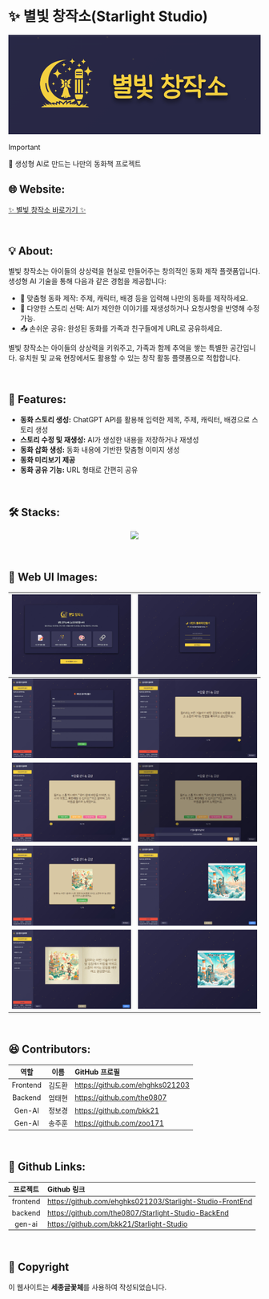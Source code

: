 # **✨ 별빛 창작소(Starlight Studio)**

![별빛 창작소](/images/logo_image.png)

> [!IMPORTANT]
> 🌟 생성형 AI로 만드는 나만의 동화책 프로젝트

## **🌐 Website:**

[✨ 별빛 창작소 바로가기 ✨](https://blue.kku.ac.kr:1203)

<br/>

## **💡 About:**

별빛 창작소는 아이들의 상상력을 현실로 만들어주는 창의적인 동화 제작 플랫폼입니다.
생성형 AI 기술을 통해 다음과 같은 경험을 제공합니다:

- 🎨 맞춤형 동화 제작: 주제, 캐릭터, 배경 등을 입력해 나만의 동화를 제작하세요.
- 🔄 다양한 스토리 선택: AI가 제안한 이야기를 재생성하거나 요청사항을 반영해 수정 가능.
- 📤 손쉬운 공유: 완성된 동화를 가족과 친구들에게 URL로 공유하세요.

별빛 창작소는 아이들의 상상력을 키워주고, 가족과 함께 추억을 쌓는 특별한 공간입니다.
유치원 및 교육 현장에서도 활용할 수 있는 창작 활동 플랫폼으로 적합합니다.

<br/>

## **🚀 Features:**

- **동화 스토리 생성:** ChatGPT API를 활용해 입력한 제목, 주제, 캐릭터, 배경으로 스토리 생성
- **스토리 수정 및 재생성:** AI가 생성한 내용을 저장하거나 재생성
- **동화 삽화 생성:** 동화 내용에 기반한 맞춤형 이미지 생성
- **동화 미리보기 제공**
- **동화 공유 기능:** URL 형태로 간편히 공유

<br/>

## **🛠️ Stacks:**

<p align="center">
  <a href="https://skillicons.dev">
    <img src="https://skillicons.dev/icons?i=js,html,css,nodejs,react,styledcomponents&theme=light&perline=8" />
  </a>
</p>

<br/>

## **👀 Web UI Images:**

| ![이미지1](/images/ui1.jpg) |  ![이미지2](/images/ui2.jpg)  |
| :-------------------------: | :---------------------------: |
| ![이미지3](/images/ui3.jpg) |  ![이미지4](/images/ui4.jpg)  |
| ![이미지5](/images/ui5.jpg) |  ![이미지6](/images/ui6.jpg)  |
| ![이미지7](/images/ui7.jpg) |  ![이미지8](/images/ui8.jpg)  |
| ![이미지9](/images/ui9.jpg) | ![이미지10](/images/ui10.jpg) |

<br/>

## **😆 Contributors:**

|   역할   |  이름  | GitHub 프로필                   |
| :------: | :----: | :------------------------------ |
| Frontend | 김도환 | https://github.com/ehghks021203 |
| Backend  | 엄태현 | https://github.com/the0807      |
|  Gen-AI  | 정보경 | https://github.com/bkk21        |
|  Gen-AI  | 송주훈 | https://github.com/zoo171       |

<br/>

## **📢 Github Links:**

| 프로젝트 | Github 링크                                               |
| :------: | :-------------------------------------------------------- |
| frontend | https://github.com/ehghks021203/Starlight-Studio-FrontEnd |
| backend  | https://github.com/the0807/Starlight-Studio-BackEnd       |
|  gen-ai  | https://github.com/bkk21/Starlight-Studio                 |

<br/>

## **💫 Copyright**

이 웹사이트는 **세종글꽃체**를 사용하여 작성되었습니다.
